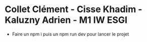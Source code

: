 # Collet Clément - Cisse Khadim - Kaluzny Adrien - M1 IW ESGI
- Faire un npm i puis un npm run dev pour lancer le projet 
